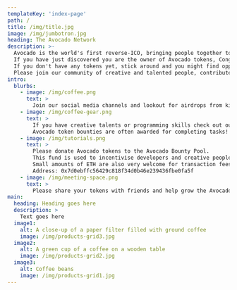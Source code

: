 ```yaml
---
templateKey: 'index-page'
path: /
title: /img/title.jpg
image: /img/jumbotron.jpg
heading: The Avocado Network
description: >-
  Avocado is the world's first reverse-ICO, bringing people together to establish a community and collaborate.
  If you have just discovered you are the owner of Avocado tokens, Congratulations!
  If you don't have any tokens yet, stick around and you might find opportunities to acquire them.
  Please join our community of creative and talented people, contribute to on-going projects and help us grow the Avocado Network.
intro:
  blurbs:
    - image: /img/coffee.png
      text: >
        Join our social media channels and lookout for airdrops from kind community members!
    - image: /img/coffee-gear.png
      text: >
        If you have creative talents or programming skills check out our GitHub for opportunities to contribute to on-going projects.
        Avocado token bounties are often awarded for completing tasks!
    - image: /img/tutorials.png
      text: >
        Please donate Avocado tokens to the Avocado Bounty Pool.
        This fund is used to incentivise developers and creative people to work on projects for Avocado.
        Small amounts of ETH are also very welcome for transaction fees.
        Address: 0x7d0ebffc56429c818f34d0b46e239436fbe0fa5f
    - image: /img/meeting-space.png
      text: >
        Please share your tokens with friends and help grow the Avocado network.
main:
  heading: Heading goes here
  description: >
    Text goes here
  image1:
    alt: A close-up of a paper filter filled with ground coffee
    image: /img/products-grid3.jpg
  image2:
    alt: A green cup of a coffee on a wooden table
    image: /img/products-grid2.jpg
  image3:
    alt: Coffee beans
    image: /img/products-grid1.jpg
---
```

